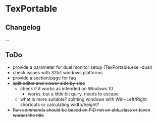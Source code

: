 # TexPortable

## Changelog

...

## ToDo

* provide a parameter for dual monitor setup (TexPortable.exe -dual)
* check issues with 32bit windows platforms
* provide a section/page for faq
* ~~split editor and viewer side by side~~
  * check if it works as intended on Windows 10
    * works, but a little bit quiry, needs to escape
  * what is more suitable? splitting windows with Win+Left/Right shortcuts or calculating width/height?
* ~~Run commands should be based on PID not on ahk_class or (even worse) the title~~
